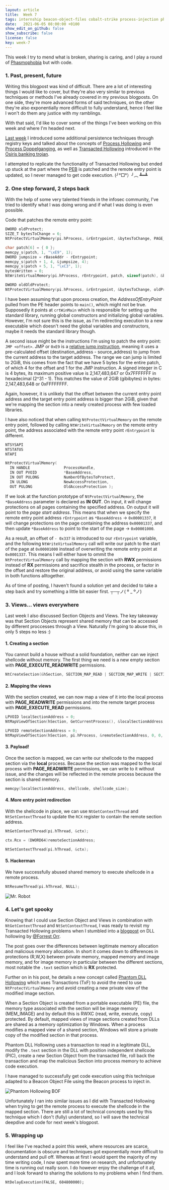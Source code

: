 ```yaml
---
layout: article
title:  Week 7
tags: internship beacon-object-files cobalt-strike process-injection phantom-dll-hollowing
date:   2021-06-05 08:00:00 +0100
show_edit_on_github: false
show_subscribe: false
license: false
key: week-7
---
```


This week I try to mend what is broken, sharing is caring, and I play a round of [Phasmophobia](https://store.steampowered.com/app/739630/Phasmophobia/) but with code.
<!--more-->

### 1. Past, present, future

Writing this blogpost was kind of difficult. There are a lot of interesting things I would like to cover, but they're also very similar to previous techniques or methods I've already covered in my previous blogposts. On one side, they're more advanced forms of said techniques, on the other they're also exponentially more difficult to fully understand, hence I feel like I won't do them any justice with my ramblings.

With that said, I'd like to cover some of the things I've been working on this week and where I'm headed next.

[Last week](/2021/05/01/week-6.html) I introduced some additional persistence techniques through registry keys and talked about the concepts of [Process Hollowing](https://attack.mitre.org/techniques/T1055/012/) and [Process Doppelganging](https://attack.mitre.org/techniques/T1055/013/), as well as [Transacted Hollowing](https://blog.malwarebytes.com/threat-analysis/2018/08/process-doppelganging-meets-process-hollowing_osiris/) introduced in the [Osiris banking trojan](https://en.wikipedia.org/wiki/Kronos_(malware)).

I attempted to replicate the functionality of Transacted Hollowing but ended up stuck at the part where the [PEB](https://en.wikipedia.org/wiki/Process_Environment_Block) is patched and the remote entry point is updated, so I never managed to get code execution. (╯°□°）╯︵ ┻━┻

### 2. One step forward, 2 steps back

With the help of some very talented friends in the infosec community, I've tried to identify what I was doing wrong and if what I was doing is even possible.

Code that patches the remote entry point:
```c
DWORD oldProtect;
SIZE_T bytesToChange = 6;
NtProtectVirtualMemory(pi.hProcess, &rEntrypoint, &bytesToChange, PAGE_READWRITE, &oldProtect);

char patch[6] = { 0 };
memcpy_s(patch, 1, "\xE9", 1);
DWORD jumpsize = rBaseAddr - rEntrypoint;
memcpy_s(patch + 1, 4, &jumpsize, 4);
memcpy_s(patch + 5, 1, "\xC3", 1);
bytesWritten = 0;
NtWriteVirtualMemory(pi.hProcess, rEntrypoint, patch, sizeof(patch), &bytesWritten);

DWORD oldOldProtect;
NtProtectVirtualMemory(pi.hProcess, &rEntrypoint, &bytesToChange, oldProtect, &oldOldProtect);
```

I have been assuming that upon process creation, the *AddressOfEntryPoint* pulled from the PE header points to `main()`, which might not be true. Supposedly it points at `crtWinMain` which is responsible for setting up the standard library, running global constructors and initializing global variables. However, I'm not sure this is the issue, as I'm redirecting execution to a new executable which doesn't need the global variables and constructors, maybe it needs the standard library though.

A second issue might be the instructions I'm using to patch the entry point: `JMP <offset>`. JMP or `0xE9` is a [relative jump instruction](https://www.ragestorm.net/blogs/?p=107), meaning it uses a pre-calculated offset (destination_address - source_address) to jump from the current address to the target address. The range we can jump is limited to 2GiB, this comes from the fact that we have 5 bytes for the entire patch, of which 4 for the offset and 1 for the JMP instruction. A signed integer in C is 4 bytes, its maximum positive value is 2,147,483,647 or 0x7FFFFFFF in hexadecimal (2^31 - 1). This matches the value of 2GiB (gibibytes) in bytes: 2,147,483,648 or 0xFFFFFFFF.

Again, however, it is unlikely that the offset between the current entry point address and the target entry point address is bigger than 2GiB, given that we're mapping the section into a newly created process with few loaded libraries.

I have also noticed that when calling `NtProtectVirtualMemory` on the remote entry point, followed by calling `NtWriteVirtualMemory` on the remote entry point, the address associated with the remote entry point `rEntrypoint` is different.

```c
NTSYSAPI 
NTSTATUS
NTAPI

NtProtectVirtualMemory(
  IN HANDLE               ProcessHandle,
  IN OUT PVOID            *BaseAddress,
  IN OUT PULONG           NumberOfBytesToProtect,
  IN ULONG                NewAccessProtection,
  OUT PULONG              OldAccessProtection );
```

If we look at the function prototype of `NtProtectVirtualMemory`, the `*BaseAddress` parameter is declared as **IN OUT**. On input, it will change protections on all pages containing the specified address. On output it will point to the *page start address*. This means that when we specify the remote entry point address `rEntrypoint` as `*BaseAddress` -> `0x00001337`, it will change protections on the page containing the address `0x00001337`, and then update `*BaseAddress` to point to the start of the page -> `0x00001000`.

As a result, an offset of `- 0x337` is introduced to our `rEntrypoint` variable, and the following `NtWriteVirtualMemory` call will write our patch to the start of the page at `0x00001000` instead of overwriting the remote entry point at `0x0001337`. This means I will either have to ommit the `NtProtectVirtualMemory` call by mapping the section with **RWX** permissions instead of **RX** permissions and sacrifice stealth in the process, or factor in the offset and restore the original address, or avoid using the same variable in both functions alltogether.

As of time of posting, I haven't found a solution yet and decided to take a step back and try something a little bit easier first. ┬─┬ノ( º _ ºノ)

### 3. Views... views everywhere

Last week I also discussed Section Objects and Views. The key takeaway was that Section Objects represent shared memory that can be accessed by different proccesses through a View. Naturally I'm going to abuse this, in only 5 steps no less :)

#### 1. Creating a section

You cannot build a house without a solid foundation, neither can we inject shellcode without memory. The first thing we need is a new empty section with **PAGE_EXECUTE_READWRITE** permissions.

```c
NtCreateSection(&hSection, SECTION_MAP_READ | SECTION_MAP_WRITE | SECTION_MAP_EXECUTE, NULL, (PLARGE_INTEGER)&section_size, PAGE_EXECUTE_READWRITE, SEC_COMMIT, NULL);
```

#### 2. Mapping the views

With the section created, we can now map a view of it into the local process with **PAGE_READWRITE** permissions and into the remote target process with **PAGE_EXECUTE_READ** permissions.

```c
LPVOID localSectionAddress = 0;
NtMapViewOfSection(hSection, GetCurrentProcess(), &localSectionAddress, 0, 0, NULL, &shellcode_size, ViewUnmap, 0, PAGE_READWRITE);

LPVOID remoteSectionAddress = 0;
NtMapViewOfSection(hSection, pi.hProcess, &remoteSectionAddress, 0, 0, NULL, &shellcode_size, ViewUnmap, 0, PAGE_EXECUTE_READ);
```

#### 3. Payload!

Once the section is mapped, we can write our shellcode to the mapped section via the **local** process. Because the section was mapped to the local process with **PAGE_READWRITE** permissions, we can write to it without issue, and the changes will be reflected in the remote process because the section is shared memory.

```c
memcpy(localSectionAddress, shellcode, shellcode_size);
```

#### 4. More entry point redirection

With the shellcode in place, we can use `NtGetContextThread` and `NtSetContextThread` to update the `RCX` register to contain the remote section address.

```c
NtGetContextThread(pi.hThread, &ctx);

ctx.Rcx = (DWORD64)remoteSectionAddress;

NtSetContextThread(pi.hThread, &ctx);
```

#### 5. Hackerman

We have successfully abused shared memory to execute shellcode in a remote process.

```c
NtResumeThread(pi.hThread, NULL);
```

![Mr. Robot](https://media.giphy.com/media/l4EpkVLqUj8BI7OV2/giphy.gif)

### 4. Let's get spooky

Knowing that I could use Section Object and Views in combination with `NtGetContextThread` and `NtSetContextThread`, I was ready to revisit my Transacted Hollowing problems when I stumbled into a [blogpost](https://www.forrest-orr.net/post/malicious-memory-artifacts-part-i-dll-hollowing) on DLL hollowing by [@Forrest Orr](https://twitter.com/_ForrestOrr).

The post goes over the differences between legitimate memory allocation and malicious memory allocation. In short it comes down to differences in protections (R,W,X) between private memory, mapped memory and image memory, and for image memory in particular between the different sections, most notable the `.text` section which is **RX** protected.

Further on in his post, he details a new concept called [Phantom DLL Hollowing](https://github.com/forrest-orr/phantom-dll-hollower-poc) which uses Transactions (TxF) to avoid the need to use `NtProtectVirtualMemory` and avoid creating a new private view of the modified image section.

When a Section Object is created from a portable executable (PE) file, the memory type associated with the section will be image memory (MEM_IMAGE) and by default this is RWXC (read, write, execute, copy) protected. By default, mapped views of image sections created from DLLs are shared as a memory optimization by Windows. When a process modifies a mapped view of a shared section, Windows will store a private copy of the modified section in that process.

Phantom DLL Hollowing uses a transaction to read in a legitimate DLL, modify the `.text` section in the DLL with position independent shellcode (PIC), create a new Section Object from the transacted file, roll back the transaction and map the malicious Section into process memory to achieve code execution.

I have managed to successfully get code execution using this technique adapted to a Beacon Object File using the Beacon process to inject in.

![Phantom Hollowing BOF](/assets/images/phantom-hollowing.png)

Unfortunately I ran into similar issues as I did with Transacted Hollowing when trying to get the remote process to execute the shellcode in the mapped section. There are still a lot of technical concepts used by this technique which I don't (fully) understand, so I will save the technical deepdive and code for next week's blogpost.

### 5. Wrapping up

I feel like I've reached a point this week, where resources are scarce, documentation is obscure and techniques got exponentially more difficult to understand and pull off. Whereas at first I would spent the majority of my time writing code, I now spent more time on research, and unfortunately time is running out really soon. I do however enjoy the challenge of it all, and I look forward to sharing the solutions to my problems when I find them.

`NtDelayExecution(FALSE, 604800000);`